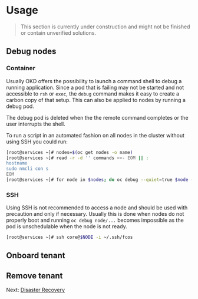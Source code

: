 # Usage

> This section is currently under construction and might not be finished or
> contain unverified solutions.

## Debug nodes

### Container

Usually OKD offers the possibility to launch a command shell to debug a running
application. Since a pod that is failing may not be started and not accessible
to `rsh` or `exec`, the `debug` command makes it easy to create a carbon copy of
that setup. This can also be applied to nodes by running a debug pod.

The debug pod is deleted when the the remote command completes or the user
interrupts the shell.

To run a script in an automated fashion on all nodes in the cluster without
using SSH you could run:

```bash
[root@services ~]# nodes=$(oc get nodes -o name)
[root@services ~]# read -r -d '' commands <<- EOM || :
hostname
sudo nmcli con s
EOM
[root@services ~]# for node in $nodes; do oc debug --quiet=true $node -- chroot /host /bin/bash -c 'tmp=$(mktemp) && echo "$0" > $tmp && . $tmp' "$(echo "$commands")" done
```

### SSH

Using SSH is not recommended to access a node and should be used with precaution
and only if necessary. Usually this is done when nodes do not properly boot and
running `oc debug node/...` becomes impossible as the pod is unschedulable when
the node is not ready.

```bash
[root@services ~]# ssh core@$NODE -i ~/.ssh/fcos
```

## Onboard tenant

## Remove tenant

Next: [Disaster Recovery](23-disaster-recovery.md)
